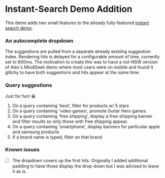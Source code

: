 Instant-Search Demo Addition
====================

This demo adds two small features to the already fully-featured [instant search demo](https://github.com/algolia/instant-search-demo).

### An autocomplete dropdown
The suggestions are pulled from a separate already existing suggestion index.  Rendering hits is delayed for a configurable amount of time, currently set to 600ms.  The motivation to create this was to have a not-NSW version of Alex's MindGeek demo where most users were on mobile and found it glitchy to have both suggestions and hits appear at the same time. 


### Query suggestions
Just for fun! 😁 
1) On a query containing 'best', filter for products w/ 5 stars
2) On a query containing 'video games', promote Guitar Hero games
3) On a query containing 'free shipping', display a free-shipping banner and filter results so only those with free shipping appear.
4) On a query containing 'smartphone', display banners for particular apple and samsung products
5) If a brand name is typed, filter on that brand

### Known issues
- [ ] The dropdown covers up the first hits. Originally I added additional padding to have those display the drop-down but I was advised to leave it as is. 

